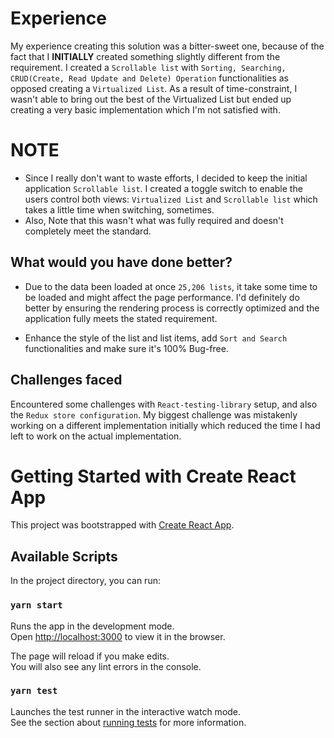 
# Experience

My experience creating this solution was a bitter-sweet one, because of the fact that I **INITIALLY** created something slightly different from the requirement.
I created a `Scrollable list` with `Sorting, Searching, CRUD(Create, Read Update and Delete) Operation` functionalities as opposed creating a `Virtualized List`.
As a result of time-constraint, I wasn't able to bring out the best of the Virtualized List but ended up creating a very basic implementation which I'm not satisfied with.

# NOTE
* Since I really don't want to waste efforts, I decided to keep the initial application `Scrollable list`. I created a toggle switch to enable the users control both views: `Virtualized List` and `Scrollable list` which takes a little time when switching, sometimes.
* Also, Note that this wasn't what was fully required and doesn't completely meet the standard.

## What would you have done better?

* Due to the data been loaded at once `25,206 lists`, it take some time to be loaded and might affect the page performance. I'd definitely do better by ensuring the rendering process is correctly optimized and the application fully meets the stated requirement.

* Enhance the style of the list and list items, add `Sort and Search` functionalities and make sure it's 100% Bug-free.

## Challenges faced

Encountered some challenges with `React-testing-library` setup, and also the `Redux store configuration`. My biggest challenge was mistakenly working on a different implementation initially which reduced the time I had left to work on the actual implementation.

# Getting Started with Create React App

This project was bootstrapped with [Create React App](https://github.com/facebook/create-react-app).

## Available Scripts

In the project directory, you can run:

### `yarn start`

Runs the app in the development mode.\
Open [http://localhost:3000](http://localhost:3000) to view it in the browser.

The page will reload if you make edits.\
You will also see any lint errors in the console.

### `yarn test`

Launches the test runner in the interactive watch mode.\
See the section about [running tests](https://facebook.github.io/create-react-app/docs/running-tests) for more information.


